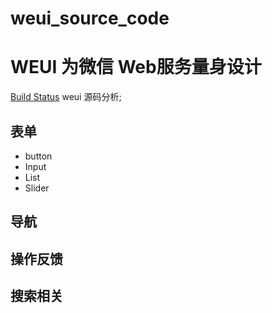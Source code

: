 # weui_source_code
WEUI 为微信 Web服务量身设计
===
[Build Status](https://travis-ci.org/Tencent/weui.svg?branch=master)
weui  源码分析;

## 表单
- button
- Input
- List
- Slider
## 导航

## 操作反馈

## 搜索相关

##